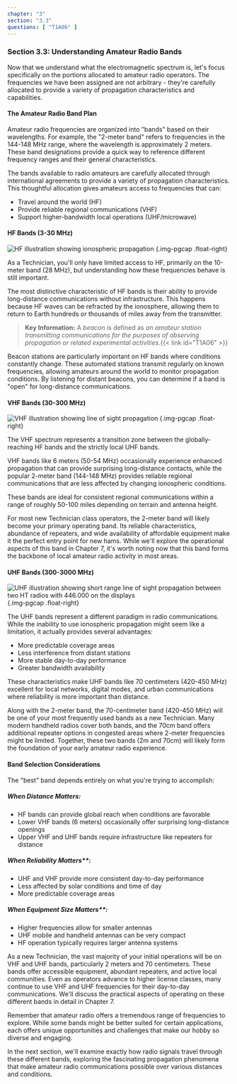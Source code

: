 ```yaml
---
chapter: "3"
section: "3.3"
questions: [ "T1A06" ]
---
```


### Section 3.3: Understanding Amateur Radio Bands

Now that we understand what the electromagnetic spectrum is, let's focus specifically on the portions allocated to amateur radio operators. The frequencies we have been assigned are not arbitrary - they're carefully allocated to provide a variety of propagation characteristics and capabilities.

#### The Amateur Radio Band Plan

Amateur radio frequencies are organized into "bands" based on their wavelengths. For example, the "2-meter band" refers to frequencies in the 144-148 MHz range, where the wavelength is approximately 2 meters. These band designations provide a quick way to reference different frequency ranges and their general characteristics.

The bands available to radio amateurs are carefully allocated through international agreements to provide a variety of propagation characteristics. This thoughtful allocation gives amateurs access to frequencies that can:
- Travel around the world (HF)
- Provide reliable regional communications (VHF)
- Support higher-bandwidth local operations (UHF/microwave)

#### HF Bands (3-30 MHz)

![HF illustration showing ionospheric propagation](../../../images/illus/hf-illus.svg)
{.img-pgcap .float-right}

As a Technician, you'll only have limited access to HF, primarily on the 10-meter band (28 MHz), but understanding how these frequencies behave is still important.

The most distinctive characteristic of HF bands is their ability to provide long-distance communications without infrastructure. This happens because HF waves can be refracted by the ionosphere, allowing them to return to Earth hundreds or thousands of miles away from the transmitter.

> **Key Information:** A *beacon* is defined as *an amateur station transmitting communications for the purposes of observing propagation or related experimental activities*.{{< link id="T1A06" >}}

Beacon stations are particularly important on HF bands where conditions constantly change. These automated stations transmit regularly on known frequencies, allowing amateurs around the world to monitor propagation conditions. By listening for distant beacons, you can determine if a band is "open" for long-distance communications.

#### VHF Bands (30-300 MHz)

![VHF illustration showing line of sight propagation](../../../images/illus/vhf-illus.svg)
{.img-pgcap .float-right}

The VHF spectrum represents a transition zone between the globally-reaching HF bands and the strictly local UHF bands.

VHF bands like 6 meters (50-54 MHz) occasionally experience enhanced propagation that can provide surprising long-distance contacts, while the popular 2-meter band (144-148 MHz) provides reliable regional communications that are less affected by changing ionospheric conditions.

These bands are ideal for consistent regional communications within a range of roughly 50-100 miles depending on terrain and antenna height.

For most new Technician class operators, the 2-meter band will likely become your primary operating band. Its reliable characteristics, abundance of repeaters, and wide availability of affordable equipment make it the perfect entry point for new hams. While we'll explore the operational aspects of this band in Chapter 7, it's worth noting now that this band forms the backbone of local amateur radio activity in most areas.

#### UHF Bands (300-3000 MHz)

![UHF illustration showing short range line of sight propagation between two HT radios with 446.000 on the displays](../../../images/illus/uhf-illus.svg)
{.img-pgcap .float-right}

The UHF bands represent a different paradigm in radio communications. While the inability to use ionospheric propagation might seem like a limitation, it actually provides several advantages:
- More predictable coverage areas
- Less interference from distant stations
- More stable day-to-day performance
- Greater bandwidth availability

These characteristics make UHF bands like 70 centimeters (420-450 MHz) excellent for local networks, digital modes, and urban communications where reliability is more important than distance.

Along with the 2-meter band, the 70-centimeter band (420-450 MHz) will be one of your most frequently used bands as a new Technician. Many modern handheld radios cover both bands, and the 70cm band offers additional repeater options in congested areas where 2-meter frequencies might be limited. Together, these two bands (2m and 70cm) will likely form the foundation of your early amateur radio experience.

#### Band Selection Considerations

The "best" band depends entirely on what you're trying to accomplish:

##### **When Distance Matters**: 
- HF bands can provide global reach when conditions are favorable
- Lower VHF bands (6 meters) occasionally offer surprising long-distance openings
- Upper VHF and UHF bands require infrastructure like repeaters for distance

##### When Reliability Matters**:
- UHF and VHF provide more consistent day-to-day performance
- Less affected by solar conditions and time of day
- More predictable coverage areas

##### When Equipment Size Matters**:
- Higher frequencies allow for smaller antennas
- UHF mobile and handheld antennas can be very compact
- HF operation typically requires larger antenna systems

As a new Technician, the vast majority of your initial operations will be on VHF and UHF bands, particularly 2 meters and 70 centimeters. These bands offer accessible equipment, abundant repeaters, and active local communities. Even as operators advance to higher license classes, many continue to use VHF and UHF frequencies for their day-to-day communications. We'll discuss the practical aspects of operating on these different bands in detail in Chapter 7.

Remember that amateur radio offers a tremendous range of frequencies to explore. While some bands might be better suited for certain applications, each offers unique opportunities and challenges that make our hobby so diverse and engaging.

In the next section, we'll examine exactly how radio signals travel through these different bands, exploring the fascinating propagation phenomena that make amateur radio communications possible over various distances and conditions.
